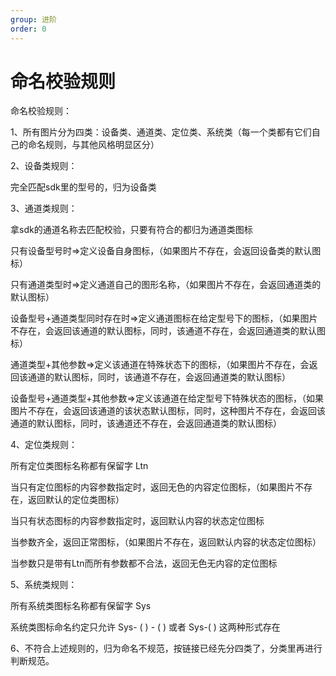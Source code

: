 ```yaml
---
group: 进阶
order: 0
---
```


# 命名校验规则

命名校验规则：

1、所有图片分为四类：设备类、通道类、定位类、系统类（每一个类都有它们自己的命名规则，与其他风格明显区分）

2、设备类规则：

完全匹配sdk里的型号的，归为设备类

3、通道类规则：

拿sdk的通道名称去匹配校验，只要有符合的都归为通道类图标

只有设备型号时=>定义设备自身图标，（如果图片不存在，会返回设备类的默认图标）

只有通道类型时=>定义通道自己的图形名称，（如果图片不存在，会返回通道类的默认图标）

设备型号+通道类型同时存在时=>定义通道图标在给定型号下的图标，（如果图片不存在，会返回该通道的默认图标，同时，该通道不存在，会返回通道类的默认图标）

通道类型+其他参数=>定义该通道在特殊状态下的图标，（如果图片不存在，会返回该通道的默认图标，同时，该通道不存在，会返回通道类的默认图标）

设备型号+通道类型+其他参数=>定义该通道在给定型号下特殊状态的图标，（如果图片不存在，会返回该通道的该状态默认图标，同时，这种图片不存在，会返回该通道的默认图标，同时，该通道还不存在，会返回通道类的默认图标）

4、定位类规则：

所有定位类图标名称都有保留字 Ltn

当只有定位图标的内容参数指定时，返回无色的内容定位图标，（如果图片不存在，返回默认的定位类图标）

当只有状态图标的内容参数指定时，返回默认内容的状态定位图标

当参数齐全，返回正常图标，（如果图片不存在，返回默认内容的状态定位图标）

当参数只是带有Ltn而所有参数都不合法，返回无色无内容的定位图标

5、系统类规则：

所有系统类图标名称都有保留字 Sys

系统类图标命名约定只允许  Sys- ( ) - ( ) 或者 Sys-( )  这两种形式存在

6、不符合上述规则的，归为命名不规范，按链接已经先分四类了，分类里再进行判断规范。
